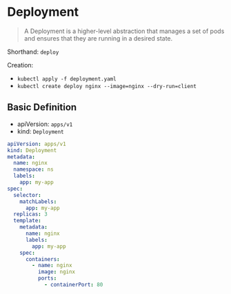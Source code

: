 # Deployment

> A Deployment is a higher-level abstraction that manages a set of pods and ensures that they are running in a desired state.

Shorthand: `deploy`

Creation:

- `kubectl apply -f deployment.yaml`
- `kubectl create deploy nginx --image=nginx --dry-run=client`

## Basic Definition

- apiVersion: `apps/v1`
- kind: `Deployment`

```yaml
apiVersion: apps/v1
kind: Deployment
metadata:
  name: nginx
  namespace: ns
  labels:
    app: my-app
spec:
  selector:
    matchLabels:
      app: my-app
  replicas: 3
  template:
    metadata:
      name: nginx
      labels:
        app: my-app
    spec:
      containers:
        - name: nginx
          image: nginx
          ports:
            - containerPort: 80
```
